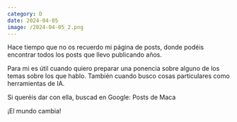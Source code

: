 ```yaml
--- 
category: D 
date: 2024-04-05 
image: /2024-04-05_2.png 
--- 
```


Hace tiempo que no os recuerdo mi página de posts, donde podéis encontrar todos los posts que llevo publicando años.

Para mi es útil cuando quiero preparar una ponencia sobre alguno de los temas sobre los que hablo. También cuando busco cosas particulares como herramientas de IA. 

Si queréis dar con ella, buscad en Google: Posts de Maca

¡El mundo cambia!